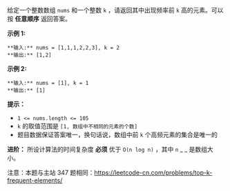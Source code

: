 给定一个整数数组 `nums` 和一个整数 `k` ，请返回其中出现频率前 `k` 高的元素。可以按 **任意顺序** 返回答案。



**示例 1:**

    
    
    **输入:** nums = [1,1,1,2,2,3], k = 2
    **输出:** [1,2]
    

**示例 2:**

    
    
    **输入:** nums = [1], k = 1
    **输出:** [1]



**提示：**

  * `1 <= nums.length <= 105`
  * `k` 的取值范围是 `[1, 数组中不相同的元素的个数]`
  * 题目数据保证答案唯一，换句话说，数组中前 `k` 个高频元素的集合是唯一的



**进阶：** 所设计算法的时间复杂度 **必须** 优于 `O(n log n)` ，其中 `n` _ _ 是数组大小。



注意：本题与主站 347 题相同：<https://leetcode-cn.com/problems/top-k-frequent-elements/>

